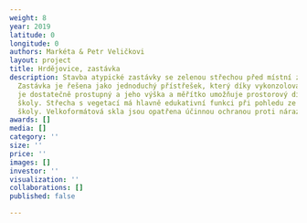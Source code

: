 ```yaml
---
weight: 8
year: 2019
latitude: 0
longitude: 0
authors: Markéta & Petr Veličkovi
layout: project
title: Hrdějovice, zastávka
description: Stavba atypické zastávky se zelenou střechou před místní základní školou.
  Zastávka je řešena jako jednoduchý přístřešek, který díky vykonzolování na tři stojny
  je dostatečně prostupný a jeho výška a měřítko umožňuje prostorový dialog s budovou
  školy. Střecha s vegetací má hlavně edukativní funkci při pohledu ze tříd základní
  školy. Velkoformátová skla jsou opatřena účinnou ochranou proti nárazu ptactva.
awards: []
media: []
category: ''
size: ''
price: ''
images: []
investor: ''
visualization: ''
collaborations: []
published: false

---
```

